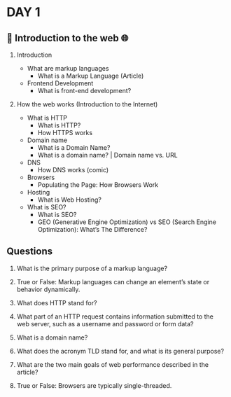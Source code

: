 # DAY 1
## 🚀 Introduction to the web 🌐

1. Introduction
    - What are markup languages
        - What is a Markup Language (Article)
    - Frontend Development
        - What is front-end development?

2. How the web works (Introduction to the Internet)
    - What is HTTP
        - What is HTTP?
        - How HTTPS works
    - Domain name
        - What is a Domain Name?
        - What is a domain name? | Domain name vs. URL
    - DNS
        - How DNS works (comic)
    - Browsers
        - Populating the Page: How Browsers Work
    -  Hosting
        - What is Web Hosting?
    -  What is SEO?
        - What is SEO?
        - GEO (Generative Engine Optimization) vs SEO (Search Engine Optimization): What’s The Difference?


## Questions

1. What is the primary purpose of a markup language?

2. True or False: Markup languages can change an element’s state or behavior dynamically.

4. What does HTTP stand for?

5. What part of an HTTP request contains information submitted to the web server, such as a username and password or form data?

6. What is a domain name?

7. What does the acronym TLD stand for, and what is its general purpose?

8. What are the two main goals of web performance described in the article?

9. True or False: Browsers are typically single-threaded.
